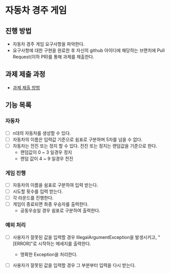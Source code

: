 # 자동차 경주 게임
## 진행 방법
* 자동차 경주 게임 요구사항을 파악한다.
* 요구사항에 대한 구현을 완료한 후 자신의 github 아이디에 해당하는 브랜치에 Pull Request(이하 PR)를 통해 과제를 제출한다.

## 과제 제출 과정
* [과제 제출 방법](https://github.com/next-step/nextstep-docs/tree/master/precourse)

## 기능 목록

### 자동차
- [ ] n대의 자동차를 생성할 수 있다.
- [ ] 자동차의 이름은 입력값 기준으로 쉼표로 구분하며 5자를 넘을 수 없다.
- [ ] 자동차는 전진 또는 정지 할 수 있다. 전진 또는 정지는 랜덤값을 기준으로 한다.
  - 랜덤값이 0 ~ 3 일경우 정지
  - 랜덤 값이 4 ~ 9 일경우 전진

### 게임 진행
- [ ] 자동차의 이름을 쉼표로 구분하여 입력 받는다.
- [ ] 시도할 횟수를 입력 받는다.
- [ ] 각 라운드를 진행한다.
- [ ] 게임이 종료되면 촤종 우승자를 출력한다.
  - 공동우승일 경우 쉼표로 구분하여 출력한다.

### 예외 처리
- [ ] 사용자가 잘못된 값을 입력할 경우 IllegalArgumentException을 발생시키고, "[ERROR]"로 시작하는 메세지를 출력한다.
  - 명확한 Exception을 처리한다.
- [ ] 사용자가 잘못된 값을 입력할 경우 그 부분부터 입력을 다시 받는다.

